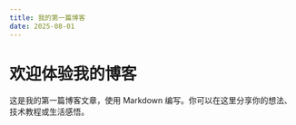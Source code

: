 ```yaml
---
title: 我的第一篇博客
date: 2025-08-01
---
```

# 欢迎体验我的博客

这是我的第一篇博客文章，使用 Markdown 编写。你可以在这里分享你的想法、技术教程或生活感悟。
